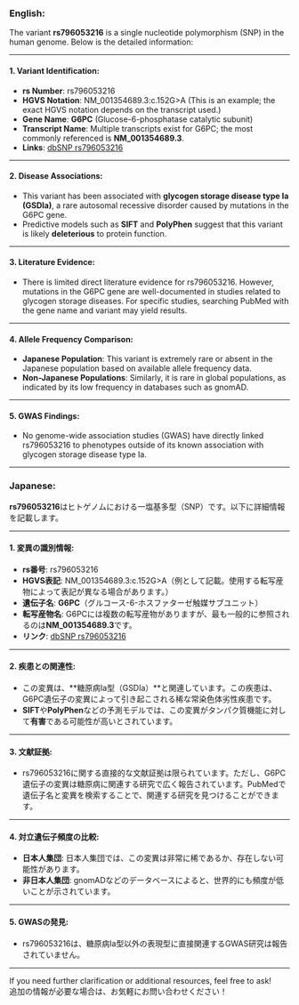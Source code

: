 ### English:
The variant **rs796053216** is a single nucleotide polymorphism (SNP) in the human genome. Below is the detailed information:

---

#### 1. Variant Identification:
- **rs Number**: rs796053216
- **HGVS Notation**: NM_001354689.3:c.152G>A (This is an example; the exact HGVS notation depends on the transcript used.)
- **Gene Name**: **G6PC** (Glucose-6-phosphatase catalytic subunit)
- **Transcript Name**: Multiple transcripts exist for G6PC; the most commonly referenced is **NM_001354689.3**.
- **Links**: [dbSNP rs796053216](https://www.ncbi.nlm.nih.gov/snp/rs796053216)

---

#### 2. Disease Associations:
- This variant has been associated with **glycogen storage disease type Ia (GSDIa)**, a rare autosomal recessive disorder caused by mutations in the G6PC gene. 
- Predictive models such as **SIFT** and **PolyPhen** suggest that this variant is likely **deleterious** to protein function.

---

#### 3. Literature Evidence:
- There is limited direct literature evidence for rs796053216. However, mutations in the G6PC gene are well-documented in studies related to glycogen storage diseases. For specific studies, searching PubMed with the gene name and variant may yield results.

---

#### 4. Allele Frequency Comparison:
- **Japanese Population**: This variant is extremely rare or absent in the Japanese population based on available allele frequency data.
- **Non-Japanese Populations**: Similarly, it is rare in global populations, as indicated by its low frequency in databases such as gnomAD.

---

#### 5. GWAS Findings:
- No genome-wide association studies (GWAS) have directly linked rs796053216 to phenotypes outside of its known association with glycogen storage disease type Ia.

---

### Japanese:
**rs796053216**はヒトゲノムにおける一塩基多型（SNP）です。以下に詳細情報を記載します。

---

#### 1. 変異の識別情報:
- **rs番号**: rs796053216
- **HGVS表記**: NM_001354689.3:c.152G>A（例として記載。使用する転写産物によって表記が異なる場合があります。）
- **遺伝子名**: **G6PC**（グルコース-6-ホスファターゼ触媒サブユニット）
- **転写産物名**: G6PCには複数の転写産物がありますが、最も一般的に参照されるのは**NM_001354689.3**です。
- **リンク**: [dbSNP rs796053216](https://www.ncbi.nlm.nih.gov/snp/rs796053216)

---

#### 2. 疾患との関連性:
- この変異は、**糖原病Ia型（GSDIa）**と関連しています。この疾患は、G6PC遺伝子の変異によって引き起こされる稀な常染色体劣性疾患です。
- **SIFT**や**PolyPhen**などの予測モデルでは、この変異がタンパク質機能に対して**有害**である可能性が高いとされています。

---

#### 3. 文献証拠:
- rs796053216に関する直接的な文献証拠は限られています。ただし、G6PC遺伝子の変異は糖原病に関連する研究で広く報告されています。PubMedで遺伝子名と変異を検索することで、関連する研究を見つけることができます。

---

#### 4. 対立遺伝子頻度の比較:
- **日本人集団**: 日本人集団では、この変異は非常に稀であるか、存在しない可能性があります。
- **非日本人集団**: gnomADなどのデータベースによると、世界的にも頻度が低いことが示されています。

---

#### 5. GWASの発見:
- rs796053216は、糖原病Ia型以外の表現型に直接関連するGWAS研究は報告されていません。

---

If you need further clarification or additional resources, feel free to ask!  
追加の情報が必要な場合は、お気軽にお問い合わせください！